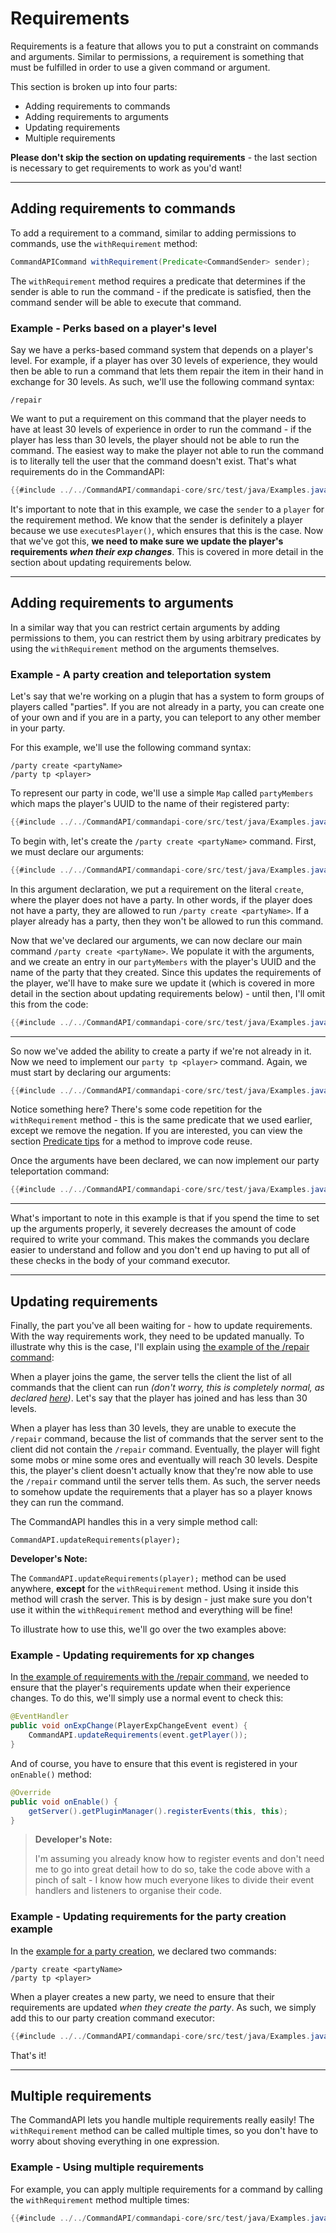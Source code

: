 # Requirements

Requirements is a feature that allows you to put a constraint on commands and arguments. Similar to permissions, a requirement is something that must be fulfilled in order to use a given command or argument.

This section is broken up into four parts:

- Adding requirements to commands
- Adding requirements to arguments
- Updating requirements
- Multiple requirements

**Please don't skip the section on updating requirements** - the last section is necessary to get requirements to work as you'd want!

-----

## Adding requirements to commands

To add a requirement to a command, similar to adding permissions to commands, use the `withRequirement` method:

```java
CommandAPICommand withRequirement(Predicate<CommandSender> sender);
```

The `withRequirement` method requires a predicate that determines if the sender is able to run the command - if the predicate is satisfied, then the command sender will be able to execute that command.

<div class="example">

### Example - Perks based on a player's level

Say we have a perks-based command system that depends on a player's level. For example, if a player has over 30 levels of experience, they would then be able to run a command that lets them repair the item in their hand in exchange for 30 levels. As such, we'll use the following command syntax:

```mccmd
/repair
```

We want to put a requirement on this command that the player needs to have at least 30 levels of experience in order to run the command - if the player has less than 30 levels, the player should not be able to run the command. The easiest way to make the player not able to run the command is to literally tell the user that the command doesn't exist. That's what requirements do in the CommandAPI:

```java
{{#include ../../CommandAPI/commandapi-core/src/test/java/Examples.java:requirements}}
```

It's important to note that in this example, we case the `sender` to a `player` for the requirement method. We know that the sender is definitely a player because we use `executesPlayer()`, which ensures that this is the case. Now that we've got this, **we need to make sure we update the player's requirements _when their exp changes_**. This is covered in more detail in the section about updating requirements below.

</div>

-----

## Adding requirements to arguments

In a similar way that you can restrict certain arguments by adding permissions to them, you can restrict them by using arbitrary predicates by using the `withRequirement` method on the arguments themselves.

<div class="example">

### Example - A party creation and teleportation system

Let's say that we're working on a plugin that has a system to form groups of players called "parties". If you are not already in a party, you can create one of your own and if you are in a party, you can teleport to any other member in your party.

For this example, we'll use the following command syntax:

```mccmd
/party create <partyName>
/party tp <player>
```

To represent our party in code, we'll use a simple `Map` called `partyMembers` which maps the player's UUID to the name of their registered party:

```java
{{#include ../../CommandAPI/commandapi-core/src/test/java/Examples.java:requirementsmap}}
```

To begin with, let's create the `/party create <partyName>` command. First, we must declare our arguments:

```java
{{#include ../../CommandAPI/commandapi-core/src/test/java/Examples.java:requirements2}}
```

In this argument declaration, we put a requirement on the literal `create`, where the player does not have a party. In other words, if the player does not have a party, they are allowed to run `/party create <partyName>`. If a player already has a party, then they won't be allowed to run this command. 

Now that we've declared our arguments, we can now declare our main command `/party create <partyName>`. We populate it with the arguments, and we create an entry in our `partyMembers` with the player's UUID and the name of the party that they created. Since this updates the requirements of the player, we'll have to make sure we update it (which is covered in more detail in the section about updating requirements below) - until then, I'll omit this from the code:

```java
{{#include ../../CommandAPI/commandapi-core/src/test/java/Examples.java:requirements3}}
```

-----

So now we've added the ability to create a party if we're not already in it. Now we need to implement our `party tp <player>` command. Again, we must start by declaring our arguments:

```java
{{#include ../../CommandAPI/commandapi-core/src/test/java/Examples.java:requirements4}}
```

Notice something here? There's some code repetition for the `withRequirement` method - this is the same predicate that we used earlier, except we remove the negation. If you are interested, you can view the section [Predicate tips](./predicatetips.md) for a method to improve code reuse.

Once the arguments have been declared, we can now implement our party teleportation command:

```java
{{#include ../../CommandAPI/commandapi-core/src/test/java/Examples.java:requirements5}}
```

-----

What's important to note in this example is that if you spend the time to set up the arguments properly, it severely decreases the amount of code required to write your command. This makes the commands you declare easier to understand and follow and you don't end up having to put all of these checks in the body of your command executor.

</div>

-----

## Updating requirements

Finally, the part you've all been waiting for - how to update requirements. With the way requirements work, they need to be updated manually. To illustrate why this is the case, I'll explain using [the example of the /repair command](./requirements.md#example---perks-based-on-a-players-level):

When a player joins the game, the server tells the client the list of all commands that the client can run _(don't worry, this is completely normal, as declared [here](https://wiki.vg/Protocol#Declare_Commands))_. Let's say that the player has joined and has less than 30 levels.

When a player has less than 30 levels, they are unable to execute the `/repair` command, because the list of commands that the server sent to the client did not contain the `/repair` command. Eventually, the player will fight some mobs or mine some ores and eventually will reach 30 levels. Despite this, the player's client doesn't actually know that they're now able to use the `/repair` command until the server tells them. As such, the server needs to somehow update the requirements that a player has so a player knows they can run the command.

The CommandAPI handles this in a very simple method call:

```
CommandAPI.updateRequirements(player);
```

<div class="warning">

**Developer's Note:**

The `CommandAPI.updateRequirements(player);` method can be used anywhere, **except** for the `withRequirement` method. Using it inside this method will crash the server. This is by design - just make sure you don't use it within the `withRequirement` method and everything will be fine!
    
</div>



To illustrate how to use this, we'll go over the two examples above:

<div class="example">

### Example - Updating requirements for xp changes

In [the example of requirements with the /repair command](./requirements.md#example---perks-based-on-a-players-level), we needed to ensure that the player's requirements update when their experience changes. To do this, we'll simply use a normal event to check this:

```java
@EventHandler
public void onExpChange(PlayerExpChangeEvent event) {
    CommandAPI.updateRequirements(event.getPlayer());
}
```

And of course, you have to ensure that this event is registered in your `onEnable()` method:

```java
@Override
public void onEnable() {
    getServer().getPluginManager().registerEvents(this, this);
}
```

> **Developer's Note:**
>
> I'm assuming you already know how to register events and don't need me to go into great detail how to do so, take the code above with a pinch of salt - I know how much everyone likes to divide their event handlers and listeners to organise their code.

</div>

<div class="example">

### Example - Updating requirements for the party creation example

In the [example for a party creation](./requirements.md#example---a-party-creation-and-teleportation-system), we declared two commands:

```mccmd
/party create <partyName>
/party tp <player>
```

When a player creates a new party, we need to ensure that their requirements are updated _when they create the party_. As such, we simply add this to our party creation command executor:

```java
{{#include ../../CommandAPI/commandapi-core/src/test/java/Examples.java:updatingrequirements}}
```

That's it!

</div>

-----

## Multiple requirements

The CommandAPI lets you handle multiple requirements really easily! The `withRequirement` method can be called multiple times, so you don't have to worry about shoving everything in one expression.

<div class="example">

### Example - Using multiple requirements

For example, you can apply multiple requirements for a command by calling the `withRequirement` method multiple times:

```java
{{#include ../../CommandAPI/commandapi-core/src/test/java/Examples.java:multiplerequirements}}
```

</div>





